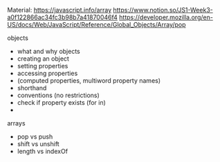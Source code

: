 

Material:
https://javascript.info/array
https://www.notion.so/JS1-Week3-a0f122866ac34fc3b98b7a41870046f4
https://developer.mozilla.org/en-US/docs/Web/JavaScript/Reference/Global_Objects/Array/pop




objects
 - what and why objects
 - creating an object
 - setting properties
 - accessing properties
 - (computed properties, multiword property names)
 - shorthand
 - conventions (no restrictions)
 - check if property exists (for in)
 - 

arrays
 - pop vs push
 - shift vs unshift
 - length vs indexOf


